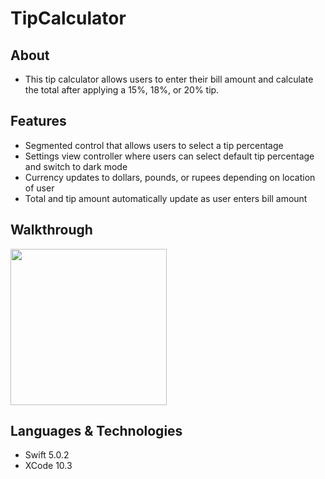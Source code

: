 # TipCalculator

## About 
* This tip calculator allows users to enter their bill amount and calculate the total after applying a 15%, 18%, or 20% tip.

## Features
* Segmented control that allows users to select a tip percentage 
* Settings view controller where users can select default tip percentage and switch to dark mode
* Currency updates to dollars, pounds, or rupees depending on location of user 
* Total and tip amount automatically update as user enters bill amount

## Walkthrough

<img src="https://github.com/nehaswamy/Flix/blob/master/Flix-Part2.gif" width=250><br>

## Languages & Technologies
* Swift 5.0.2
* XCode 10.3 




